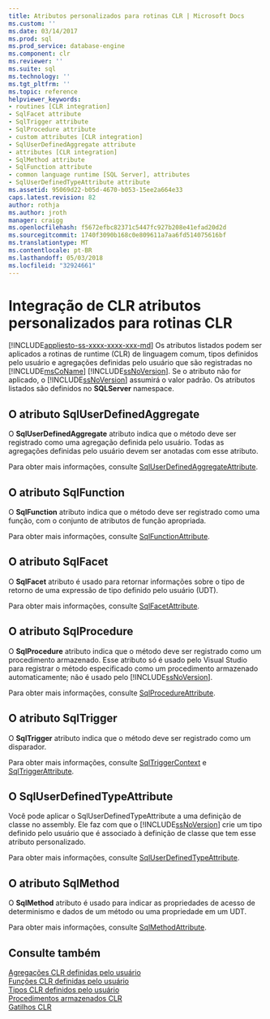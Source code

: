 ```yaml
---
title: Atributos personalizados para rotinas CLR | Microsoft Docs
ms.custom: ''
ms.date: 03/14/2017
ms.prod: sql
ms.prod_service: database-engine
ms.component: clr
ms.reviewer: ''
ms.suite: sql
ms.technology: ''
ms.tgt_pltfrm: ''
ms.topic: reference
helpviewer_keywords:
- routines [CLR integration]
- SqlFacet attribute
- SqlTrigger attribute
- SqlProcedure attribute
- custom attributes [CLR integration]
- SqlUserDefinedAggregate attribute
- attributes [CLR integration]
- SqlMethod attribute
- SqlFunction attribute
- common language runtime [SQL Server], attributes
- SqlUserDefinedTypeAttribute attribute
ms.assetid: 95069d22-b05d-4670-b053-15ee2a664e33
caps.latest.revision: 82
author: rothja
ms.author: jroth
manager: craigg
ms.openlocfilehash: f5672efbc82371c5447fc927b208e41efad20d2d
ms.sourcegitcommit: 1740f3090b168c0e809611a7aa6fd514075616bf
ms.translationtype: MT
ms.contentlocale: pt-BR
ms.lasthandoff: 05/03/2018
ms.locfileid: "32924661"
---
```

# <a name="clr-integration-custom-attributes-for-clr-routines"></a>Integração de CLR atributos personalizados para rotinas CLR
[!INCLUDE[appliesto-ss-xxxx-xxxx-xxx-md](../../../includes/appliesto-ss-xxxx-xxxx-xxx-md.md)]
  Os atributos listados podem ser aplicados a rotinas de runtime (CLR) de linguagem comum, tipos definidos pelo usuário e agregações definidas pelo usuário que são registradas no [!INCLUDE[msCoName](../../../includes/msconame-md.md)] [!INCLUDE[ssNoVersion](../../../includes/ssnoversion-md.md)]. Se o atributo não for aplicado, o [!INCLUDE[ssNoVersion](../../../includes/ssnoversion-md.md)] assumirá o valor padrão. Os atributos listados são definidos no **SQLServer** namespace.  
  
## <a name="the-sqluserdefinedaggregate-attribute"></a>O atributo SqlUserDefinedAggregate  
 O **SqlUserDefinedAggregate** atributo indica que o método deve ser registrado como uma agregação definida pelo usuário. Todas as agregações definidas pelo usuário devem ser anotadas com esse atributo.  
  
 Para obter mais informações, consulte [SqlUserDefinedAggregateAttribute](http://go.microsoft.com/fwlink/?LinkId=124626).  
  
## <a name="the-sqlfunction-attribute"></a>O atributo SqlFunction  
 O **SqlFunction** atributo indica que o método deve ser registrado como uma função, com o conjunto de atributos de função apropriada.  
  
 Para obter mais informações, consulte [SqlFunctionAttribute](http://go.microsoft.com/fwlink/?LinkId=128019).  
  
## <a name="the-sqlfacet-attribute"></a>O atributo SqlFacet  
 O **SqlFacet** atributo é usado para retornar informações sobre o tipo de retorno de uma expressão de tipo definido pelo usuário (UDT).  
  
 Para obter mais informações, consulte [SqlFacetAttribute](http://go.microsoft.com/fwlink/?LinkId=128020).  
  
## <a name="the-sqlprocedure-attribute"></a>O atributo SqlProcedure  
 O **SqlProcedure** atributo indica que o método deve ser registrado como um procedimento armazenado. Esse atributo só é usado pelo Visual Studio para registrar o método especificado como um procedimento armazenado automaticamente; não é usado pelo [!INCLUDE[ssNoVersion](../../../includes/ssnoversion-md.md)].  
  
 Para obter mais informações, consulte [SqlProcedureAttribute](http://go.microsoft.com/fwlink/?LinkId=128021).  
  
## <a name="the-sqltrigger-attribute"></a>O atributo SqlTrigger  
 O **SqlTrigger** atributo indica que o método deve ser registrado como um disparador.  
  
 Para obter mais informações, consulte [SqlTriggerContext](http://go.microsoft.com/fwlink/?LinkId=128022) e [SqlTriggerAttribute](http://go.microsoft.com/fwlink/?LinkId=203898).  
  
## <a name="the-sqluserdefinedtypeattribute"></a>O SqlUserDefinedTypeAttribute  
 Você pode aplicar o SqlUserDefinedTypeAttribute a uma definição de classe no assembly. Ele faz com que o [!INCLUDE[ssNoVersion](../../../includes/ssnoversion-md.md)] crie um tipo definido pelo usuário que é associado à definição de classe que tem esse atributo personalizado.  
  
 Para obter mais informações, consulte [SqlUserDefinedTypeAttribute](http://go.microsoft.com/fwlink/?LinkId=128024).  
  
## <a name="the-sqlmethod-attribute"></a>O atributo SqlMethod  
 O **SqlMethod** atributo é usado para indicar as propriedades de acesso de determinismo e dados de um método ou uma propriedade em um UDT.  
  
 Para obter mais informações, consulte [SqlMethodAttribute](http://go.microsoft.com/fwlink/?LinkId=128025).  
  
## <a name="see-also"></a>Consulte também  
 [Agregações CLR definidas pelo usuário](../../../relational-databases/clr-integration-database-objects-user-defined-functions/clr-user-defined-aggregates.md)   
 [Funções CLR definidas pelo usuário](../../../relational-databases/clr-integration-database-objects-user-defined-functions/clr-user-defined-functions.md)   
 [Tipos CLR definidos pelo usuário](../../../relational-databases/clr-integration-database-objects-user-defined-types/clr-user-defined-types.md)   
 [Procedimentos armazenados CLR](http://msdn.microsoft.com/library/bbdd51b2-a9b4-4916-ba6f-7957ac6c3f33)   
 [Gatilhos CLR](http://msdn.microsoft.com/library/302a4e4a-3172-42b6-9cc0-4a971ab49c1c)  
  
  
